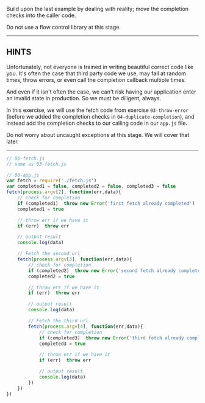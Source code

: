 Build upon the last example by dealing with reality; move the completion checks into the caller code.

Do not use a flow control library at this stage.


----------------------------------------------------------------------
## HINTS

Unfortunately, not everyone is trained in writing beautiful correct code like you. It's often the case that third party code we use, may fail at random times, throw errors, or even call the completion callback multiple times.

And even if it isn't often the case, we can't risk having our application enter an invalid state in production. So we must be diligent, always.

In this exercise, we will use the fetch code from exercise `03-throw-error` (before we added the completion checks in `04-duplicate-completion`), and instead add the completion checks to our calling code in our `app.js` file.

Do not worry about uncaught exceptions at this stage. We will cover that later.


----------------------------------------------------------------------


<!-- SOLUTION/ -->

``` javascript
// 06-fetch.js
// same as 03-fetch.js
```

``` javascript
// 06-app.js
var fetch = require('./fetch.js')
var completed1 = false, completed2 = false, completed3 = false
fetch(process.argv[2], function(err,data){
	// check for completion
	if (completed1)  throw new Error('first fetch already completed')
	completed1 = true

	// throw err if we have it
	if (err)  throw err

	// output result
	console.log(data)

	// Fetch the second url
	fetch(process.argv[3], function(err,data){
		// check for completion
		if (completed2)  throw new Error('second fetch already completed')
		completed2 = true

		// throw err if we have it
		if (err)  throw err

		// output result
		console.log(data)

		// Fetch the third url
		fetch(process.argv[4], function(err,data){
			// check for completion
			if (completed3)  throw new Error('third fetch already completed')
			completed3 = true

			// throw err if we have it
			if (err)  throw err

			// output result
			console.log(data)
		})
	})
})
```

<!-- /SOLUTION -->